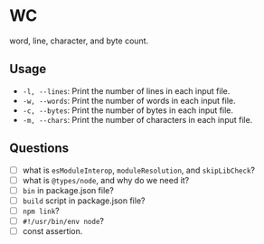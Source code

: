 # WC

word, line, character, and byte count.

## Usage

- `-l, --lines`: Print the number of lines in each input file.
- `-w, --words`: Print the number of words in each input file.
- `-c, --bytes`: Print the number of bytes in each input file.
- `-m, --chars`: Print the number of characters in each input file.

## Questions

- [ ] what is `esModuleInterop`, `moduleResolution`, and `skipLibCheck`?
- [ ] what is `@types/node`, and why do we need it?
- [ ] `bin` in package.json file?
- [ ] `build` script in package.json file?
- [ ] `npm link`?
- [ ] `#!/usr/bin/env node`?
- [ ] const assertion.
